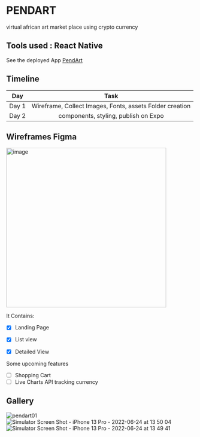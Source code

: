 # PENDART
virtual african art market place using crypto currency

## Tools used : React Native
See the deployed App [PendArt](https://dashnewsmads.herokuapp.com/) 

## Timeline

| Day	                  |                                 Task |
|:---------------------:|:------------------------------------:|
| Day 1 |	Wireframe, Collect Images, Fonts, assets Folder creation |
| Day 2 |	components, styling, publish on Expo |


## Wireframes Figma

<img width="427" alt="image" src="https://user-images.githubusercontent.com/66809588/174495630-981326cc-9362-403c-a50e-72985657b8c8.png">


It Contains:

- [x] Landing Page
- [x] List view
- [x] Detailed View 


Some upcoming features

- [ ] Shopping Cart
- [ ] Live Charts API tracking currency

## Gallery

![pendart01](https://user-images.githubusercontent.com/66809588/175615497-1ad877dc-be5d-4763-ad8c-394a2bd290f6.png)
![Simulator Screen Shot - iPhone 13 Pro - 2022-06-24 at 13 50 04](https://user-images.githubusercontent.com/66809588/175615501-40c3f3d7-838a-47d3-b17f-5fefc3200e60.png)
![Simulator Screen Shot - iPhone 13 Pro - 2022-06-24 at 13 49 41](https://user-images.githubusercontent.com/66809588/175615513-e4f4fdee-66a9-48ea-9e01-37ce77784ee4.png)







